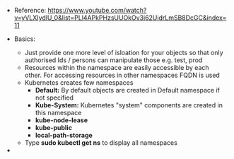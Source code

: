 - Reference: https://www.youtube.com/watch?v=yVLXIydlU_0&list=PLl4APkPHzsUUOkOv3i62UidrLmSB8DcGC&index=11

- Basics:
  - Just provide one more level of isloation for your objects so that only authorised Ids / persons can manipulate those e.g. test, prod
  - Resources within the namespace are easily accessible by each other. For accessing resources in other namespaces FQDN is used
  - Kubernetes creates few namespaces
    - **Default:** By default objects are created in Default namespace if not specified
    - **Kube-System:** Kubernetes "system" components are created in this namespace
    - **kube-node-lease**
    - **kube-public**
    - **local-path-storage**
  - Type **sudo kubectl get ns** to display all namespaces    

-  
